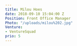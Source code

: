 ```yaml
---
title: Milou Hoes
date: 2018-09-10 15:04:00 Z
Position: Front Office Manager
Photo: "/uploads/milou%202.jpg"
Venture:
- VentureSquad
prio: 5
---
```


